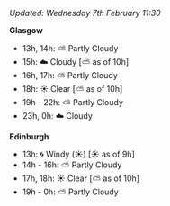 *Updated: Wednesday 7th February 11:30*

**Glasgow**

* 13h, 14h: :partly_sunny: Partly Cloudy
* 15h: :cloud: Cloudy [:partly_sunny: as of 10h]
* 16h, 17h: :partly_sunny: Partly Cloudy
* 18h: :sunny: Clear [:partly_sunny: as of 10h]
* 19h - 22h: :partly_sunny: Partly Cloudy
* 23h, 0h: :cloud: Cloudy

**Edinburgh**

* 13h: :cyclone: Windy (:sunny:) [:sunny: as of 9h]
* 14h - 16h: :partly_sunny: Partly Cloudy
* 17h, 18h: :sunny: Clear [:partly_sunny: as of 10h]
* 19h - 0h: :partly_sunny: Partly Cloudy
